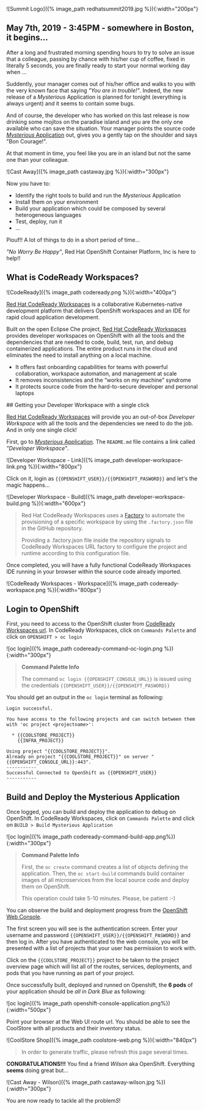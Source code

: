 ![Summit Logo]({% image_path redhatsummit2019.jpg %}){:width="200px"}

## May 7th, 2019 - 3:45PM - somewhere in Boston, it begins...

After a long and frustrated morning spending hours to try to solve an issue that a colleague, passing by chance with his/her cup of coffee, fixed in literally 5 seconds, you are finally ready to start your normal working day when ...

Suddently, your manager comes out of his/her office and walks to you with the very known face that saying *"You are in trouble!"*.
Indeed, the new release of a *Mysterious* Application is planned for tonight (everything is always urgent) and it seems to contain some bugs.

And of course, the developer who has worked on this last release is now drinking some mojitos on the paradise island and you are the only one available who can save the situation. Your manager points the source code [*Mysterious* Application](https://github.com/mcouliba/cloud-native-labs/tree/debugging) out, gives you a gently tap on the shoulder and says "Bon Courage!".

At that moment in time, you feel like you are in an island but not the same one than your colleague.

![Cast Away]({% image_path castaway.jpg %}){:width="300px"}

Now you have to:

* Identify the right tools to build and run the *Mysterious* Application
* Install them on your environment
* Build your application which could be composed by several heterogeneous languages
* Test, deploy, run it
* ...

Piouf!! A lot of things to do in a short period of time...

*"No Worry Be Happy"*, Red Hat OpenShift Container Platform, Inc is here to help!!

## What is CodeReady Workspaces?

![CodeReady]({% image_path codeready.png %}){:width="400px"}

[Red Hat CodeReady Workspaces](https://developers.redhat.com/products/codeready-workspaces/overview/) is a collaborative Kubernetes-native development platform that delivers OpenShift workspaces and an IDE for rapid cloud application development.

Built on the open Eclipse Che project, [Red Hat CodeReady Workspaces](https://developers.redhat.com/products/codeready-workspaces/overview/) provides developer workspaces on OpenShift with all the tools and the dependencies that are needed to code, build, test, run, and debug containerized applications. The entire product runs in the cloud and eliminates the need to install anything on a local machine.

* It offers fast onboarding capabilities for teams with powerful collaboration, workspace automation, and management at scale
* It removes inconsistencies and the “works on my machine” syndrome
* It protects source code from the hard-to-secure developer and personal laptops

## Getting your Developer Workspace with a single click

[Red Hat CodeReady Workspaces](https://developers.redhat.com/products/codeready-workspaces/overview/) will provide you an out-of-box *Developer Workspace* with all the tools and the dependencies we need to do the job.
And in only one single click!

First, go to [*Mysterious* Application](https://github.com/mcouliba/cloud-native-labs/tree/debugging). The `README.md` file contains a link called *"Developer Workspace"*. 

![Developer Workspace - Link]({% image_path developer-workspace-link.png %}){:width="800px"}

Click on it, login as `{{OPENSHIFT_USER}}/{{OPENSHIFT_PASWORD}}` and let's the magic happens...

![Developer Workspace - Build]({% image_path developer-workspace-build.png %}){:width="600px"}

> Red Hat CodeReady Workspaces uses a [Factory](https://developers.redhat.com/crw-fmi#share_workspaces_with_factories) to automate the provisioning of a specific workspace by using the `.factory.json` file in the GitHub repository.
>
> Providing a .factory.json file inside the repository signals to CodeReady Workspaces URL factory to configure the project and runtime according to this configuration file.

Once completed, you will have a fully functional CodeReady Workspaces IDE running in your browser within the source code already imported.

![CodeReady Workspaces - Workspace]({% image_path codeready-workspace.png %}){:width="800px"}

## Login to OpenShift

First, you need to access to the OpenShift cluster from [CodeReady Workspaces url]({{CODEREADY_WORKSPACES_URL}}).
In CodeReady Workspaces, click on `Commands Palette` and click on `OPENSHIFT > oc login`

![oc login]({% image_path codeready-command-oc-login.png %}){:width="300px"}

> **Command Palette Info**
>
> The command `oc login {{OPENSHIFT_CONSOLE_URL}}` is issued using the credentials `{{OPENSHIFT_USER}}/{{OPENSHIFT_PASWORD}}`

You should get an output in the `oc login` terminal as following:

~~~shell
Login successful.
 
You have access to the following projects and can switch between them with 'oc project <projectname>':
 
  * {{COOLSTORE_PROJECT}}
    {{INFRA_PROJECT}}
 
Using project "{{COOLSTORE_PROJECT}}".
Already on project "{{COOLSTORE_PROJECT}}" on server "{{OPENSHIFT_CONSOLE_URL}}:443".
-----------
Successful Connected to OpenShift as {{OPENSHIFT_USER}}
-----------
~~~

## Build and Deploy the Mysterious Application

Once logged, you can build and deploy the application to debug  on OpenShift.
In CodeReady Workspaces, click on `Commands Palette` and click on `BUILD > Build Mysterious Application`

![oc login]({% image_path codeready-command-build-app.png%}){:width="300px"}

> **Command Palette Info**
>
> First, the `oc create` command creates a list of objects defining the application. 
> Then, the `oc start-build` commands build container images of all microservices from the local source code 
> and deploy them on OpenShift.
>
> This operation could take 5-10 minutes. Please, be patient :-)

You can observe the build and deployment progress from the [OpenShift Web Console]({{OPENSHIFT_CONSOLE_URL}}).

The first screen you will see is the authentication screen. Enter your username and password `{{OPENSHIFT_USER}}/{{OPENSHIFT_PASWORD}}` and 
then log in. After you have authenticated to the web console, you will be presented with a
list of projects that your user has permission to work with. 

Click on the `{{COOLSTORE_PROJECT}}` project to be taken to the project overview page
which will list all of the routes, services, deployments, and pods that you have
running as part of your project.

Once successfully built, deployed and runned on Openshift, the **6 pods** of your application should be *all in Dark Blue* as following:

![oc login]({% image_path openshift-console-application.png%}){:width="500px"}

Point your browser at the Web UI route url. You should be able to see the CoolStore with all 
products and their inventory status.

![CoolStore Shop]({% image_path coolstore-web.png %}){:width="840px"}

> In order to generate traffic, please refresh this page several times.

**CONGRATULATIONS!!!** You find a friend *Wilson* aka OpenShift. Everything **seems** doing great but... 

![Cast Away - Wilson]({% image_path castaway-wilson.jpg %}){:width="300px"}

You are now ready to tackle all the problem*S*!